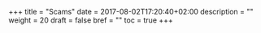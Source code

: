 +++
title = "Scams"
date = 2017-08-02T17:20:40+02:00
description = ""
weight = 20
draft = false
bref = ""
toc = true
+++
